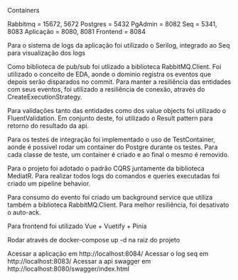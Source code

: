 Containers

Rabbitmq = 15672, 5672
Postgres = 5432
PgAdmin = 8082
Seq = 5341, 8083
Aplicação = 8080, 8081
Frontend = 8084

Para o sistema de logs da aplicação foi utilizado o Serilog, integrado ao Seq para visualização dos logs

Como biblioteca de pub/sub foi utlizado a biblioteca RabbitMQ.Client. Foi utilizado o conceito de EDA, aonde o dominio registra os eventos que depois serão disparados no commit. Para manter a resiliência das entidades com seus eventos, foi utilizado a resiliência de conexão, através do CreateExecutionStrategy.

Para validações tanto das entidades como dos value objects foi utilizado o FluentValidation. Em conjunto deste, foi utilizado o Result pattern para retorno do resultado da api.

Para os testes de integração foi implementado o uso de TestContainer, aonde é possivel rodar um container do Postgre durante os testes. Para cada classe de teste, um container é criado e ao final o mesmo é removido.

Para o projeto foi adotado o padrão CQRS juntamente da biblioteca MediatR. Para realizar todos logs do comandos e queries executadas foi criado um pipeline behavior.

Para consumo do evento foi criado um background service que utiliza também a biblioteca RabbitMQ.Client. Para melhor resiliência, foi desativato o auto-ack.

Para frontend foi utilizado Vue + Vuetify + Pinia

Rodar através de docker-compose up -d na raiz do projeto

Acessar a aplicação em http://localhost:8084/
Acessar o log seq em http://localhost:8083/
Acessar a api swagger em http://localhost:8080/swagger/index.html
